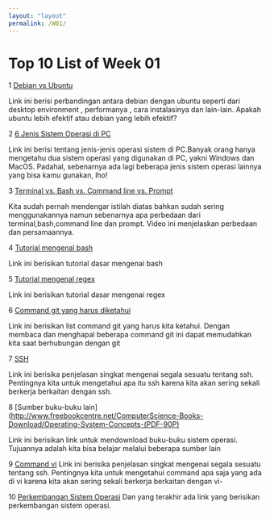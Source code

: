 ```yaml
---
layout: "layout"
permalink: /W01/
---
```


# Top 10 List of Week 01


1 [Debian vs Ubuntu](https://www.fosslinux.com/40109/debian-vs-ubuntu-everything-you-need-to-know-to-choose)

Link ini berisi perbandingan antara debian dengan ubuntu seperti dari desktop environment , performanya , cara instalasinya dan lain-lain. Apakah ubuntu lebih efektif atau debian 
yang lebih efektif?

2 [6 Jenis Sistem Operasi di PC](https://www.fosslinux.com/40109/debian-vs-ubuntu-everything-you-need-to-know-to-choose)

Link ini berisi tentang jenis-jenis operasi sistem di PC.Banyak orang hanya mengetahu dua sistem operasi yang digunakan di PC, yakni Windows dan MacOS. Padahal, 
sebenarnya ada lagi beberapa jenis sistem operasi lainnya yang bisa kamu gunakan, lho!

3 [Terminal vs. Bash vs. Command line vs. Prompt](https://www.youtube.com/watch?v=hMSByvFHOro)

Kita sudah pernah mendengar istilah diatas bahkan sudah sering menggunakannya namun sebenarnya apa perbedaan dari terminal,bash,command line dan prompt. Video ini menjelaskan
perbedaan dan persamaannya.

4 [Tutorial mengenal bash](https://www.youtube.com/watch?v=_n5ZegzieSQ)

Link ini berisikan tutorial dasar mengenai bash  

5 [Tutorial mengenal regex](https://www.youtube.com/watch?v=sa-TUpSx1JA)

Link ini berisikan tutorial dasar mengenai regex 

6 [Command git yang harus diketahui](https://education.github.com/git-cheat-sheet-education.pdf)

Link ini berisikan list command git yang harus kita ketahui. Dengan membaca dan menghapal beberapa command git ini dapat memudahkan kita saat berhubungan dengan git

7 [SSH](https://www.niagahoster.co.id/blog/apa-itu-ssh/)

Link ini berisika penjelasan singkat mengenai segala sesuatu tentang ssh. Pentingnya kita untuk mengetahui apa itu ssh karena kita akan sering sekali berkerja berkaitan dengan ssh.

8 [Sumber buku-buku lain](http://www.freebookcentre.net/ComputerScience-Books-Download/Operating-System-Concepts-(PDF-90P)

Link ini berisikan link untuk mendownload buku-buku sistem operasi. Tujuannya adalah kita bisa belajar melalui beberapa sumber lain

9 [Command vi](https://vim.rtorr.com)
Link ini berisika penjelasan singkat mengenai segala sesuatu tentang ssh. Pentingnya kita untuk mengetahui command apa saja yang ada di vi karena kita akan sering sekali berkerja berkaitan dengan vi-

10 [Perkembangan Sistem Operasi](https://study.com/academy/lesson/history-of-operating-systems-timeline-evolution)
Dan yang terakhir ada link yang berisikan perkembangan sistem operasi.
